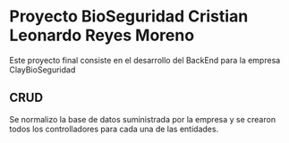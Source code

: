 # Proyecto BioSeguridad Cristian Leonardo Reyes Moreno

Este proyecto final consiste en el desarrollo del BackEnd para la empresa ClayBioSeguridad

## CRUD

Se normalizo la base de datos suministrada por la empresa y se crearon todos los controlladores para cada una de las entidades.

